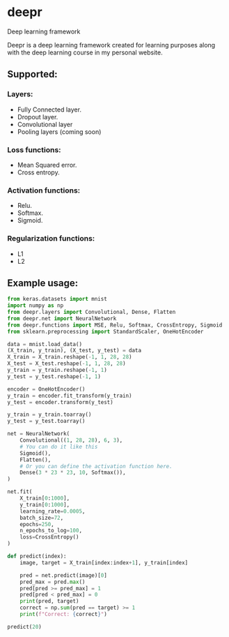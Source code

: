 # deepr
Deep learning framework

Deepr is a deep learning framework created for learning purposes along with the deep learning course in my personal website. 

## Supported: 
### Layers: 
- Fully Connected layer.
- Dropout layer.
- Convolutional layer 
- Pooling layers (coming soon)
### Loss functions: 
- Mean Squared error.
- Cross entropy.
### Activation functions: 
- Relu.
- Softmax.
- Sigmoid. 
### Regularization functions: 
- L1
- L2

## Example usage: 
```python
from keras.datasets import mnist 
import numpy as np 
from deepr.layers import Convolutional, Dense, Flatten
from deepr.net import NeuralNetwork
from deepr.functions import MSE, Relu, Softmax, CrossEntropy, Sigmoid
from sklearn.preprocessing import StandardScaler, OneHotEncoder

data = mnist.load_data()
(X_train, y_train), (X_test, y_test) = data 
X_train = X_train.reshape(-1, 1, 28, 28)
X_test = X_test.reshape(-1, 1, 28, 28)
y_train = y_train.reshape(-1, 1)
y_test = y_test.reshape(-1, 1)

encoder = OneHotEncoder()
y_train = encoder.fit_transform(y_train)
y_test = encoder.transform(y_test)

y_train = y_train.toarray()
y_test = y_test.toarray()

net = NeuralNetwork(
    Convolutional((1, 28, 28), 6, 3), 
    # You can do it like this 
    Sigmoid(), 
    Flatten(), 
    # Or you can define the activation function here. 
    Dense(3 * 23 * 23, 10, Softmax()), 
)

net.fit(
    X_train[0:1000], 
    y_train[0:1000], 
    learning_rate=0.0005, 
    batch_size=72, 
    epochs=250, 
    n_epochs_to_log=100,
    loss=CrossEntropy()
)

def predict(index): 
    image, target = X_train[index:index+1], y_train[index]

    pred = net.predict(image)[0]
    pred_max = pred.max()
    pred[pred >= pred_max] = 1
    pred[pred < pred_max] = 0
    print(pred, target)
    correct = np.sum(pred == target) >= 1
    print(f"Correct: {correct}")

predict(20)
```
